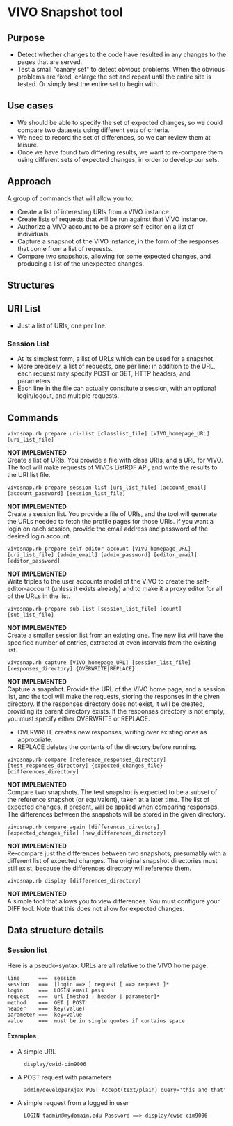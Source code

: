 # VIVO Snapshot tool

## Purpose
- Detect whether changes to the code have resulted in any changes to the pages that are served.
- Test a small "canary set" to detect obvious problems. When the obvious problems are fixed, enlarge the set and 
repeat until the entire site is tested. Or simply test the entire set to begin with.

## Use cases
- We should be able to specify the set of expected changes, so we could compare two datasets using different sets of criteria.
- We need to record the set of differences, so we can review them at leisure.
- Once we have found two differing results, we want to re-compare them using different sets of expected changes, 
in order to develop our sets.

## Approach
A group of commands that will allow you to:
- Create a list of interesting URIs from a VIVO instance.
- Create lists of requests that will be run against that VIVO instance.
- Authorize a VIVO account to be a proxy self-editor on a list of individuals.
- Capture a snapsnot of the VIVO instance, in the form of the responses that come from a list of requests.
- Compare two snapshots, allowing for some expected changes, and producing a list of the unexpected changes.

## Structures

## URI List
- Just a list of URIs, one per line.

### Session List
- At its simplest form, a list of URLs which can be used for a snapshot.
- More precisely, a list of requests, one per line: 
in addition to the URL, each request may specify POST or GET, HTTP headers, and parameters. 
- Each line in the file can actually constitute a session, with an optional login/logout, and multiple requests.

## Commands

```
vivosnap.rb prepare uri-list [classlist_file] [VIVO_homepage_URL] [uri_list_file]
```
**NOT IMPLEMENTED**  
Create a list of URIs. You provide a file with class URIs, and a URL for VIVO. 
The tool will make requests of VIVOs ListRDF API, and write the results to the URI list file.

```
vivosnap.rb prepare session-list [uri_list_file] [account_email] [account_password] [session_list_file]
```
**NOT IMPLEMENTED**  
Create a session list. 
You provide a file of URIs, and the tool will generate the URLs needed to fetch the profile pages for those URIs.
If you want a login on each session, provide the email address and password of the desired login account.

```
vivosnap.rb prepare self-editor-account [VIVO_homepage_URL] [uri_list_file] [admin_email] [admin_password] [editor_email] [editor_password]
```
**NOT IMPLEMENTED**  
Write triples to the user accounts model of the VIVO to create the self-editor-account (unless it exists already) 
and to make it a proxy editor for all of the URLs in the list.

```
vivosnap.rb prepare sub-list [session_list_file] [count] [sub_list_file]
```
**NOT IMPLEMENTED**  
Create a smaller session list from an existing one. 
The new list will have the specified number of entries, extracted at even intervals from the existing list.

```
vivosnap.rb capture [VIVO_homepage_URL] [session_list_file] [responses_directory] {OVERWRITE|REPLACE}
```
**NOT IMPLEMENTED**  
Capture a snapshot. Provide the URL of the VIVO home page, and a session list, and the tool will
make the requests, storing the responses in the given directory. 
If the responses directory does not exist, it will be created, providing its parent directory exists.
If the responses directory is not empty, you must specify either OVERWRITE or REPLACE. 
- OVERWRITE creates new responses, writing over existing ones as appropriate.
- REPLACE deletes the contents of the directory before running.

```
vivosnap.rb compare [reference_responses_directory] [test_responses_directory] {expected_changes_file} [differences_directory]
```
**NOT IMPLEMENTED**  
Compare two snapshots. 
The test snapshot is expected to be a subset of the reference snapshot (or equivalent), taken at a later time.
The list of expected changes, if present, will be applied when comparing responses.
The differences between the snapshots will be stored in the given directory.

```
vivosnap.rb compare again [differences_directory] [expected_changes_file] [new_differences_directory]
```
**NOT IMPLEMENTED**  
Re-compare just the differences between two snapshots, presumably with a different list of expected changes.
The original snapshot directories must still exist, because the differences directory will reference them.

```
vivosnap.rb display [differences_directory]
```
**NOT IMPLEMENTED**  
A simple tool that allows you to view differences. You must configure your DIFF tool. Note that this
does not allow for expected changes. 


## Data structure details

### Session list
Here is a pseudo-syntax. URLs are all relative to the VIVO home page.
```
line      ===  session
session   ===  [login ==> ] request [ ==> request ]*
login     ===  LOGIN email pass
request   ===  url [method | header | parameter]*
method    ===  GET | POST
header    ===  key(value)
parameter ===  key=value
value     ===  must be in single quotes if contains space
```

#### Examples
* A simple URL

        display/cwid-cim9006
* A POST request with parameters

        admin/developerAjax POST Accept(text/plain) query='this and that'
* A simple request from a logged in user

        LOGIN tadmin@mydomain.edu Password ==> display/cwid-cim9006
